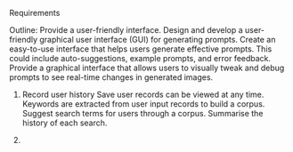 Requirements

Outline: Provide a user-friendly interface.
Design and develop a user-friendly graphical user interface (GUI) for generating prompts. Create an easy-to-use interface that helps users generate effective prompts. This could include auto-suggestions, example prompts, and error feedback. Provide a graphical interface that allows users to visually tweak and debug prompts to see real-time changes in generated images.

1. Record user history
  Save user records can be viewed at any time.
  Keywords are extracted from user input records to build a corpus.
  Suggest search terms for users through a corpus.
  Summarise the history of each search.

2. 
